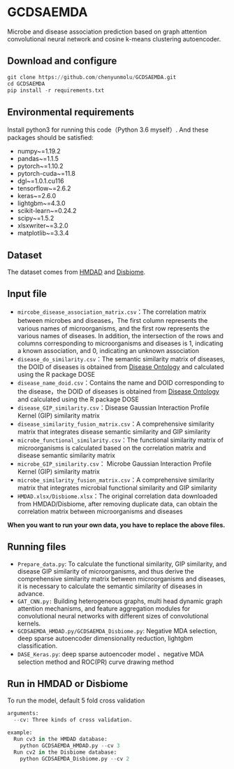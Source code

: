 # GCDSAEMDA

Microbe and disease association prediction based on graph attention convolutional neural network and cosine k-means clustering autoencoder.

## Download and configure

```python
git clone https://github.com/chenyunmolu/GCDSAEMDA.git
cd GCDSAEMDA
pip install -r requirements.txt
```

## Environmental requirements

Install python3 for running this code（Python 3.6 myself）. And these packages should be satisfied:

- numpy~=1.19.2
- pandas~=1.1.5
- pytorch~=1.10.2
- pytorch-cuda~=11.8
- dgl~=1.0.1.cu116
- tensorflow~=2.6.2
- keras~=2.6.0
- lightgbm~=4.3.0
- scikit-learn~=0.24.2
- scipy~=1.5.2
- xlsxwriter~=3.2.0
- matplotlib~=3.3.4

## Dataset

The dataset comes from [HMDAD](https://www.cuilab.cn/hmdad) and [Disbiome](https://disbiome.ugent.be/home).

## Input file

- `mircobe_disease_association_matrix.csv`：The correlation matrix between microbes and diseases，The first column represents the various names of microorganisms, and the first row represents the various names of diseases. In addition, the intersection of the rows and columns corresponding to microorganisms and diseases is 1, indicating a known association, and 0, indicating an unknown association
- `disease_do_similarity.csv`：The semantic similarity matrix of diseases, the DOID of diseases is obtained from [Disease Ontology](https://disease-ontology.org/) and calculated using the R package DOSE
- `disease_name_doid.csv`：Contains the name and DOID corresponding to the disease，the DOID of diseases is obtained from [Disease Ontology](https://disease-ontology.org/) and calculated using the R package DOSE
- `disease_GIP_similarity.csv`：Disease Gaussian Interaction Profile Kernel (GIP) similarity matrix
- `disease_similarity_fusion_matrix.csv`：A comprehensive similarity matrix that integrates disease semantic similarity and GIP similarity
- `microbe_functional_similarity.csv`：The functional similarity matrix of microorganisms is calculated based on the correlation matrix and disease semantic similarity matrix
- `microbe_GIP_similarity.csv`： Microbe Gaussian Interaction Profile Kernel (GIP) similarity matrix
- `microbe_similarity_fusion_matrix.csv`：A comprehensive similarity matrix that integrates microbial functional similarity and GIP similarity
- `HMDAD.xlsx/Disbiome.xlsx`：The original correlation data downloaded from HMDAD/Disbiome, after removing duplicate data, can obtain the correlation matrix between microorganisms and diseases

**When you want to run your own data, you have to replace the above files.**

## Running files

- `Prepare_data.py`:  To calculate the functional similarity, GIP similarity, and disease GIP similarity of microorganisms, and thus derive the comprehensive similarity matrix between microorganisms and diseases, it is necessary to calculate the semantic similarity of diseases in advance.
- `GAT_CNN.py:`  Building heterogeneous graphs, multi head dynamic graph attention mechanisms, and feature aggregation modules for convolutional neural networks with different sizes of convolutional kernels.
- `GCDSAEMDA_HMDAD.py/GCDSAEMDA_Disbiome.py`:  Negative MDA selection, deep sparse autoencoder dimensionality reduction, lightgbm classification.
- `DASE_Keras.py`:  deep sparse autoencoder model 、negative MDA selection method  and ROC(PR) curve drawing method 

## Run in HMDAD or Disbiome

To run the model, default 5 fold cross validation

```python
arguments:
  --cv: Three kinds of cross validation.

example:
  Run cv3 in the HMDAD database:
    python GCDSAEMDA_HMDAD.py --cv 3 
  Run cv2 in the Disbiome database:
    python GCDSAEMDA_Disbiome.py --cv 2 
```

